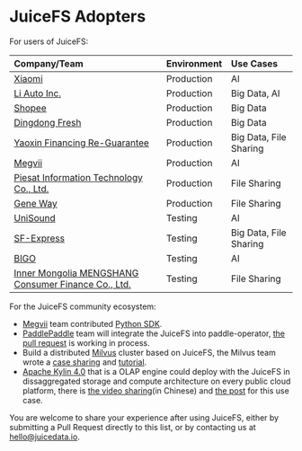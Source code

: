 # JuiceFS Adopters

For users of JuiceFS:

| Company/Team                                       | Environment   | Use Cases                 |
| :---                                               | :---          | :---                      |
| [Xiaomi](https://www.mi.com)                       | Production | AI                   |
| [Li Auto Inc.](https://www.lixiang.com)            | Production | Big Data, AI           |
| [Shopee](https://shopee.com)                       | Production | Big Data              |
| [Dingdong Fresh](https://www.100.me)               | Production | Big Data             |
| [Yaoxin Financing Re-Guarantee](https://www.yaoxinhd.com) | Production | Big Data, File Sharing |
| [Megvii](https://megvii.com)                     | Production    | AI         |
| [Piesat Information Technology Co., Ltd.](https://www.piesat.cn)                  | Production    | File Sharing         |
| [Gene Way](http://www.geneway.cn)                  | Production    | File Sharing         |
| [UniSound](https://www.unisound.com)                  | Testing    | AI         || 
[SF-Express](https://www.sf-express.com)           | Testing    | Big Data, File Sharing |
| [BIGO](https://bigo.tv)                            | Testing    | AI                   |
| [Inner Mongolia MENGSHANG Consumer Finance Co., Ltd.](https://www.mengshangxiaofei.com)   | Testing    | File Sharing      |

For the JuiceFS community ecosystem:

- [Megvii](https://en.megvii.com) team contributed [Python SDK](https://github.com/megvii-research/juicefs-python).
- [PaddlePaddle](https://github.com/paddlepaddle/paddle) team will integrate the JuiceFS into paddle-operator, [the pull request](https://github.com/PaddleFlow/paddle-operator/pull/69) is working in process.
- Build a distributed [Milvus](https://milvus.io) cluster based on JuiceFS, the Milvus team wrote a [case sharing](https://zilliz.com/blog/building-a-milvus-cluster-based-on-juicefs) and [tutorial](https://tutorials.milvus.io/en-juicefs/index.html?index=..%2F..index#0).
- [Apache Kylin 4.0](http://kylin.apache.org) that is a OLAP engine could deploy with the JuiceFS in dissaggregated storage and compute architecture on every public cloud platform, there is [the video sharing](https://www.bilibili.com/video/BV1c54y1W72S)(in Chinese) and [the post](https://juicefs.com/blog/en/posts/optimize-kylin-on-juicefs/) for this use case.

You are welcome to share your experience after using JuiceFS, either by submitting a Pull Request directly to this list, or by contacting us at hello@juicedata.io.
